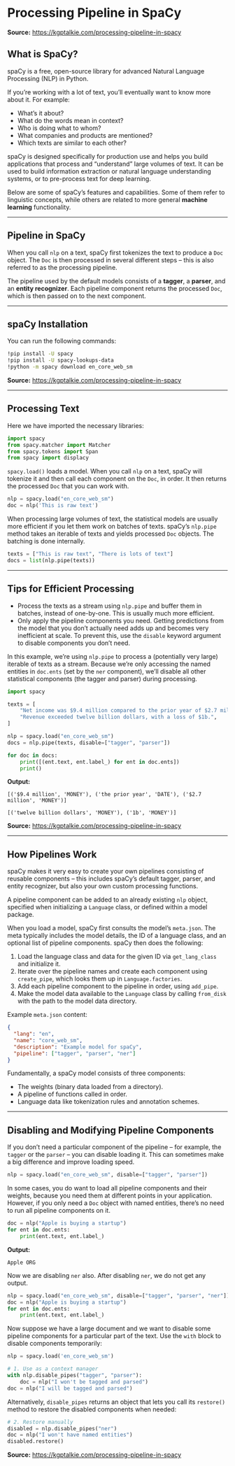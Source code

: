 # Processing Pipeline in SpaCy  
**Source:** https://kgptalkie.com/processing-pipeline-in-spacy  

## What is SpaCy?  
spaCy is a free, open-source library for advanced Natural Language Processing (NLP) in Python.  

If you’re working with a lot of text, you’ll eventually want to know more about it. For example:  
- What’s it about?  
- What do the words mean in context?  
- Who is doing what to whom?  
- What companies and products are mentioned?  
- Which texts are similar to each other?  

spaCy is designed specifically for production use and helps you build applications that process and “understand” large volumes of text. It can be used to build information extraction or natural language understanding systems, or to pre-process text for deep learning.  

Below are some of spaCy’s features and capabilities. Some of them refer to linguistic concepts, while others are related to more general **machine learning** functionality.  

---

## Pipeline in SpaCy  
When you call `nlp` on a text, spaCy first tokenizes the text to produce a `Doc` object. The `Doc` is then processed in several different steps – this is also referred to as the processing pipeline.  

The pipeline used by the default models consists of a **tagger**, a **parser**, and an **entity recognizer**. Each pipeline component returns the processed `Doc`, which is then passed on to the next component.  

---

## spaCy Installation  
You can run the following commands:  
```bash
!pip install -U spacy
!pip install -U spacy-lookups-data
!python -m spacy download en_core_web_sm
```  

**Source:** https://kgptalkie.com/processing-pipeline-in-spacy  

---

## Processing Text  
Here we have imported the necessary libraries:  
```python
import spacy
from spacy.matcher import Matcher
from spacy.tokens import Span
from spacy import displacy
```  

`spacy.load()` loads a model. When you call `nlp` on a text, spaCy will tokenize it and then call each component on the `Doc`, in order. It then returns the processed `Doc` that you can work with.  

```python
nlp = spacy.load("en_core_web_sm")
doc = nlp('This is raw text')
```  

When processing large volumes of text, the statistical models are usually more efficient if you let them work on batches of texts. spaCy’s `nlp.pipe` method takes an iterable of texts and yields processed `Doc` objects. The batching is done internally.  

```python
texts = ["This is raw text", "There is lots of text"]
docs = list(nlp.pipe(texts))
```  

---

## Tips for Efficient Processing  
- Process the texts as a stream using `nlp.pipe` and buffer them in batches, instead of one-by-one. This is usually much more efficient.  
- Only apply the pipeline components you need. Getting predictions from the model that you don’t actually need adds up and becomes very inefficient at scale. To prevent this, use the `disable` keyword argument to disable components you don’t need.  

In this example, we’re using `nlp.pipe` to process a (potentially very large) iterable of texts as a stream. Because we’re only accessing the named entities in `doc.ents` (set by the `ner` component), we’ll disable all other statistical components (the tagger and parser) during processing.  

```python
import spacy

texts = [
    "Net income was $9.4 million compared to the prior year of $2.7 million.",
    "Revenue exceeded twelve billion dollars, with a loss of $1b.",
]

nlp = spacy.load("en_core_web_sm")
docs = nlp.pipe(texts, disable=["tagger", "parser"])

for doc in docs:
    print([(ent.text, ent.label_) for ent in doc.ents])
    print()
```

**Output:**  
```
[('$9.4 million', 'MONEY'), ('the prior year', 'DATE'), ('$2.7 million', 'MONEY')]

[('twelve billion dollars', 'MONEY'), ('1b', 'MONEY')]
```

**Source:** https://kgptalkie.com/processing-pipeline-in-spacy  

---

## How Pipelines Work  
spaCy makes it very easy to create your own pipelines consisting of reusable components – this includes spaCy’s default tagger, parser, and entity recognizer, but also your own custom processing functions.  

A pipeline component can be added to an already existing `nlp` object, specified when initializing a `Language` class, or defined within a model package.  

When you load a model, spaCy first consults the model’s `meta.json`. The meta typically includes the model details, the ID of a language class, and an optional list of pipeline components. spaCy then does the following:  

1. Load the language class and data for the given ID via `get_lang_class` and initialize it.  
2. Iterate over the pipeline names and create each component using `create_pipe`, which looks them up in `Language.factories`.  
3. Add each pipeline component to the pipeline in order, using `add_pipe`.  
4. Make the model data available to the `Language` class by calling `from_disk` with the path to the model data directory.  

Example `meta.json` content:  
```json
{
  "lang": "en",
  "name": "core_web_sm",
  "description": "Example model for spaCy",
  "pipeline": ["tagger", "parser", "ner"]
}
```  

Fundamentally, a spaCy model consists of three components:  
- The weights (binary data loaded from a directory).  
- A pipeline of functions called in order.  
- Language data like tokenization rules and annotation schemes.  

---

## Disabling and Modifying Pipeline Components  
If you don’t need a particular component of the pipeline – for example, the `tagger` or the `parser` – you can disable loading it. This can sometimes make a big difference and improve loading speed.  

```python
nlp = spacy.load("en_core_web_sm", disable=["tagger", "parser"])
```  

In some cases, you do want to load all pipeline components and their weights, because you need them at different points in your application. However, if you only need a `Doc` object with named entities, there’s no need to run all pipeline components on it.  

```python
doc = nlp("Apple is buying a startup")
for ent in doc.ents:
    print(ent.text, ent.label_)
```

**Output:**  
```
Apple ORG
```  

Now we are disabling `ner` also. After disabling `ner`, we do not get any output.  

```python
nlp = spacy.load("en_core_web_sm", disable=["tagger", "parser", "ner"])
doc = nlp("Apple is buying a startup")
for ent in doc.ents:
    print(ent.text, ent.label_)
```  

Now suppose we have a large document and we want to disable some pipeline components for a particular part of the text. Use the `with` block to disable components temporarily:  

```python
nlp = spacy.load('en_core_web_sm')

# 1. Use as a context manager
with nlp.disable_pipes("tagger", "parser"):
    doc = nlp("I won't be tagged and parsed")
doc = nlp("I will be tagged and parsed")
```  

Alternatively, `disable_pipes` returns an object that lets you call its `restore()` method to restore the disabled components when needed:  

```python
# 2. Restore manually
disabled = nlp.disable_pipes("ner")
doc = nlp("I won't have named entities")
disabled.restore()
```  

**Source:** https://kgptalkie.com/processing-pipeline-in-spacy